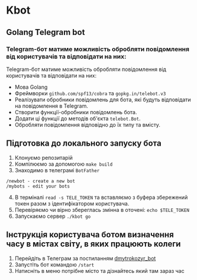 # Kbot


## Golang Telegram bot

### Telegram-бот матиме можливість обробляти повідомлення від користувачів та відповідати на них:


Telegram-бот матиме можливість обробляти повідомлення від користувачів та відповідати на них:
- Мова Golang  
- Фреймворки `github.com/spf13/cobra` та `gopkg.in/telebot.v3`  
- Реалізувати обробники повідомлень для бота, які будуть відповідати на повідомлення в Telegram.  
- Створити функції-обробники повідомлень бота.
- Додати ці функції до методів об'єкта `telebot.Bot`.
- Обробляти повідомлення відповідно до їх типу та вмісту.
## Підготовка до локального запуску бота 
1. Клонуємо репозитарій
2. Компілюємо за допомогою `make build`
3. Знаходимо в телеграмі `BotFather`
```
/newbot - create a new bot
/mybots - edit your bots
```
4. В терміналі `read -s TELE_TOKEN` та вставляємо з буфера збережений токен разом з ідентифікатором  користувача.
5. Перевіряємо чи вірно збереглась змінна в оточені: `echo $TELE_TOKEN`
6. Запускаємо сервер `./kbot go`

## Інструкція користувача ботом визначення часу в містах світу, в яких працюють колеги
1. Перейдіть в Телеграм за постиланням [dmytrokozyr_bot](https://t.me/dmytrokozyr_bot)
2. Запустіть бот командою `/start`
3. Натисніть в меню потрібне місто та дізнайтесь який там зараз час  


